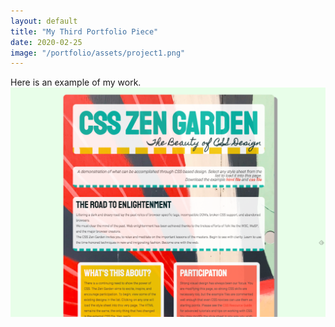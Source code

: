 ```yaml
---
layout: default
title: "My Third Portfolio Piece"
date: 2020-02-25
image: "/portfolio/assets/project1.png"
---
```

Here is an example of my work.
<img src="/portfolio/assets/project1.png" class="post-image" alt="CSS Zen Garden">